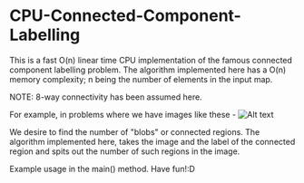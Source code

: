# CPU-Connected-Component-Labelling

This is a fast O(n) linear time CPU implementation of the famous connected component labelling problem. The algorithm implemented here
has a O(n) memory complexity; n being the number of elements in the input map.

NOTE: 8-way connectivity has been assumed here.

For example, in problems where we have images like these -
![Alt text](http://members.cbio.mines-paristech.fr/~nvaroquaux/formations/scipy-lecture-notes/_images/plot_synthetic_data_1.png "Images with connected regions")

We desire to find the number of "blobs" or connected regions. The algorithm implemented here, takes the image and the label of the
connected region and spits out the number of such regions in the image.

Example usage in the main() method. Have fun!:D
